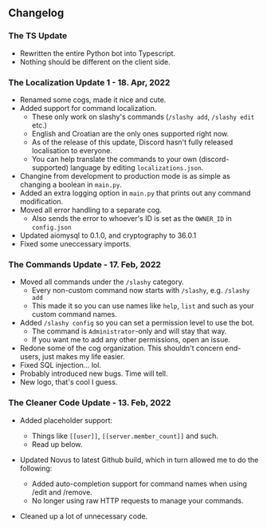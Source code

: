 ## Changelog

### The TS Update

- Rewritten the entire Python bot into Typescript.
- Nothing should be different on the client side.
### The Localization Update 1 - 18. Apr, 2022

- Renamed some cogs, made it nice and cute.
- Added support for command localization.
   - These only work on slashy's commands (`/slashy add`, `/slashy edit` etc.)
   - English and Croatian are the only ones supported right now.
   - As of the release of this update, Discord hasn't fully released localisation to everyone. 
   - You can help translate the commands to your own (discord-supported) language by editing `localizations.json`.
- Changine from development to production mode is as simple as changing a boolean in `main.py`.
- Added an extra logging option in `main.py` that prints out any command modification.
- Moved all error handling to a separate cog.
   - Also sends the error to whoever's ID is set as the `OWNER_ID` in `config.json`
- Updated aiomysql to 0.1.0, and cryptography to 36.0.1
- Fixed some uneccessary imports.

### The Commands Update - 17. Feb, 2022

- Moved all commands under the `/slashy` category.
   - Every non-custom command now starts with `/slashy`, e.g. `/slashy add`
   - This made it so you can use names like `help`, `list` and such as your custom command names.
- Added `/slashy config` so you can set a permission level to use the bot.
   - The command is `Administrator`-only and will stay that way.
   - If you want me to add any other permissions, open an issue.
- Redone some of the cog organization. This shouldn't concern end-users, just makes my life easier.
- Fixed SQL injection... lol.
- Probably introduced new bugs. Time will tell.
- New logo, that's cool I guess.

### The Cleaner Code Update - 13. Feb, 2022

- Added placeholder support:
   - Things like `[[user]]`, `[[server.member_count]]` and such.
   - Read up below.

- Updated Novus to latest Github build, which in turn allowed me to do the following:
   - Added auto-completion support for command names when using /edit and /remove.
   - No longer using raw HTTP requests to manage your commands.
- Cleaned up a lot of unnecessary code.
